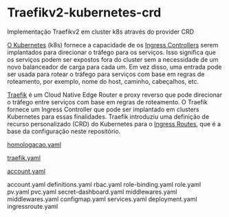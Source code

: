 # Traefikv2-kubernetes-crd
Implementação Traefikv2 em cluster k8s através do provider CRD

[O Kubernetes](https://kubernetes.io/) (k8s) fornece a capacidade de os [Ingress Controllers](https://kubernetes.io/docs/concepts/services-networking/ingress-controllers/) serem implantados para direcionar o tráfego para os serviços. Isso significa que os serviços podem ser expostos fora do cluster sem a necessidade de um novo balanceador de carga para cada um. Em vez disso, uma entrada pode ser usada para rotear o tráfego para serviços com base em regras de roteamento, por exemplo, nome do host, caminho, cabeçalhos, etc.

[Traefik](https://traefik.io/traefik/) é um Cloud Native Edge Router e proxy reverso que pode direcionar o tráfego entre serviços com base em regras de roteamento. O Traefik fornece um Ingress Controller que pode ser implantado em clusters Kubernetes para essas finalidades. Traefik introduziu uma definição de recurso personalizado (CRD) do Kubernetes para o  [Ingress Routes](https://doc.traefik.io/traefik/providers/kubernetes-crd/), que é a base da configuração neste repositório.

[homologacao.yaml](https://github.com/kelvimagalhaes/traefikv2-kubernetes-crd/blob/main/00-namespaces/homologacao.yaml)

[traefik.yaml](https://github.com/kelvimagalhaes/traefikv2-kubernetes-crd/blob/main/00-namespaces/traefik.yaml)

[account.yaml](https://github.com/kelvimagalhaes/traefikv2-kubernetes-crd/blob/main/01-crd/account.yaml)

account.yaml
definitions.yaml
rbac.yaml
role-binding.yaml
role.yaml
pv.yaml
pvc.yaml
secret-dashboard.yaml
middlewares.yaml
middlewares.yaml
configmap.yaml
services.yaml
deployment.yaml
ingressroute.yaml
